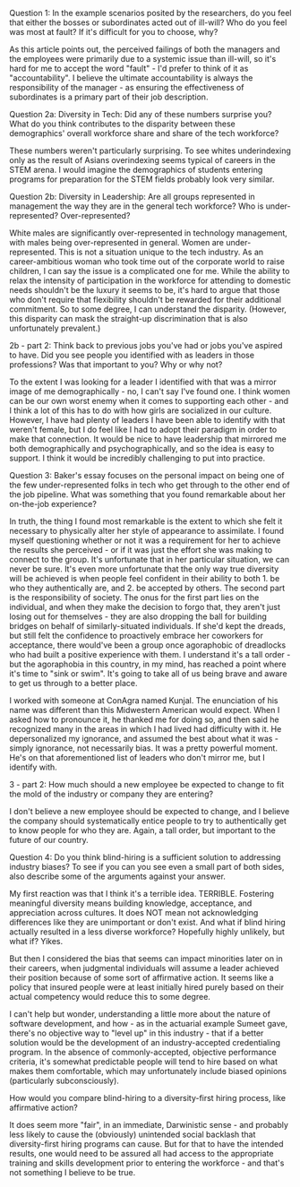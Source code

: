 Question 1: In the example scenarios posited by the researchers, do you feel that either the bosses or subordinates acted out of ill-will? Who do you feel was most at fault? If it's difficult for you to choose, why?

As this article points out, the perceived failings of both the managers and the employees were primarily due to a systemic issue than ill-will, so it's hard for me to accept the word "fault" - I'd prefer to think of it as "accountability". I believe the ultimate accountability is always the responsibility of the manager - as ensuring the effectiveness of subordinates is a primary part of their job description. 

Question 2a: Diversity in Tech: Did any of these numbers surprise you? What do you think contributes to the disparity between these demographics' overall workforce share and share of the tech workforce?

These numbers weren't particularly surprising. To see whites underindexing only as the result of Asians overindexing seems typical of careers in the STEM arena. I would imagine the demographics of students entering programs for preparation for the STEM fields probably look very similar. 

Question 2b: Diversity in Leadership: Are all groups represented in management the way they are in the general tech workforce? Who is under-represented? Over-represented? 

White males are significantly over-represented in technology management, with males being over-represented in general. Women are under-represented. This is not a situation unique to the tech industry. As an career-ambitious woman who took time out of the corporate world to raise children, I can say the issue is a complicated one for me. While the ability to relax the intensity of participation in the workforce for attending to domestic needs shouldn't be the luxury it seems to be, it's hard to argue that those who don't require that flexibility shouldn't be rewarded for their additional commitment. So to some degree, I can understand the disparity. (However, this disparity can mask the straight-up discrimination that is also unfortunately prevalent.)

2b - part 2: Think back to previous jobs you've had or jobs you've aspired to have. Did you see people you identified with as leaders in those professions? Was that important to you? Why or why not?

To the extent I was looking for a leader I identified with that was a mirror image of me demographically - no, I can't say I've found one. I think women can be our own worst enemy when it comes to supporting each other - and I think a lot of this has to do with how girls are socialized in our culture. However, I have had plenty of leaders I have been able to identify with that weren't female, but I do feel like I had to adopt their paradigm in order to make that connection. It would be nice to have leadership that mirrored me both demographically and psychographically, and so the idea is easy to support. I think it would be incredibly challenging to put into practice. 

Question 3: Baker's essay focuses on the personal impact on being one of the few under-represented folks in tech who get through to the other end of the job pipeline. What was something that you found remarkable about her on-the-job experience?

In truth, the thing I found most remarkable is the extent to which she felt it necessary to physically alter her style of appearance to assimilate. I found myself questioning whether or not it was a requirement for her to achieve the results she perceived - or if it was just the effort she was making to connect to the group. It's unfortunate that in her particular situation, we can never be sure. It's even more unfortunate that the only way true diversity will be achieved is when people feel confident in their ability to both 1. be who they authentically are, and 2. be accepted by others. The second part is the responsibility of society. The onus for the first part lies on the individual, and when they make the decision to forgo that, they aren't just losing out for themselves - they are also dropping the ball for building bridges on behalf of similarly-situated individuals. If she'd kept the dreads, but still felt the confidence to proactively embrace her coworkers for acceptance, there would've been a group once agoraphobic of dreadlocks who had built a positive experience with them. I understand it's a tall order - but the agoraphobia in this country, in my mind, has reached a point where it's time to "sink or swim". It's going to take all of us being brave and aware to get us through to a better place. 

I worked with someone at ConAgra named Kunjal. The enunciation of his name was different than this Midwestern American would expect. When I asked how to pronounce it, he thanked me for doing so, and then said he recognized many in the areas in which I had lived had difficulty with it. He depersonalized my ignorance, and assumed the best about what it was - simply ignorance, not necessarily bias. It was a pretty powerful moment. He's on that aforementioned list of leaders who don't mirror me, but I identify with.

3 - part 2: How much should a new employee be expected to change to fit the mold of the industry or company they are entering?

I don't believe a new employee should be expected to change, and I believe the company should systematically entice people to try to authentically get to know people for who they are. Again, a tall order, but important to the future of our country. 

Question 4: Do you think blind-hiring is a sufficient solution to addressing industry biases?
To see if you can you see even a small part of both sides, also describe some of the arguments against your answer.

My first reaction was that I think it's a terrible idea. TERRIBLE. Fostering meaningful diversity means building knowledge, acceptance, and appreciation across cultures. It does NOT mean not acknowledging differences like they are unimportant or don't exist. And what if blind hiring actually resulted in a less diverse workforce? Hopefully highly unlikely, but what if? Yikes.

But then I considered the bias that seems can impact minorities later on in their careers, when judgmental individuals will assume a leader achieved their position because of some sort of affirmative action. It seems like a policy that insured people were at least initially hired purely based on their actual competency would reduce this to some degree. 

I can't help but wonder, understanding a little more about the nature of software development, and how - as in the actuarial example Sumeet gave, there's no objective way to "level up" in this industry - that if a better solution would be the development of an industry-accepted credentialing program. In the absence of commonly-accepted, objective performance criteria, it's somewhat predictable people will tend to hire based on what makes them comfortable, which may unfortunately include biased opinions (particularly subconsciously).

How would you compare blind-hiring to a diversity-first hiring process, like affirmative action?

It does seem more "fair", in an immediate, Darwinistic sense - and probably less likely to cause the (obviously) unintended social backlash that diversity-first hiring programs can cause. But for that to have the intended results, one would need to be assured all had access to the appropriate training and skills development prior to entering the workforce - and that's not something I believe to be true. 
